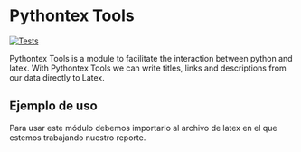 # Pythontex Tools
[![Tests](https://github.com/IslasGECI/pythontex_tools/actions/workflows/actions.yml/badge.svg)](https://github.com/IslasGECI/pythontex_tools/actions/workflows/actions.yml)

Pythontex Tools is a module to facilitate the interaction between python and latex.
With Pythontex Tools we can write titles, links and descriptions from our data directly to Latex.

## Ejemplo de uso
Para usar este módulo debemos importarlo al archivo de latex en el que estemos trabajando nuestro reporte.
